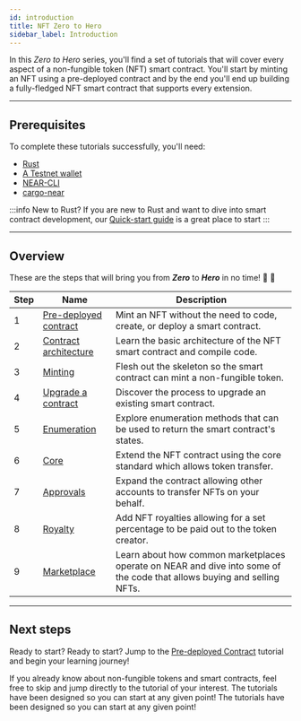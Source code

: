 ```yaml
---
id: introduction
title: NFT Zero to Hero
sidebar_label: Introduction
---
```


In this _Zero to Hero_ series, you'll find a set of tutorials that will cover every aspect of a non-fungible token (NFT) smart contract. You'll start by minting an NFT using a pre-deployed contract and by the end you'll end up building a fully-fledged NFT smart contract that supports every extension.

---

## Prerequisites

To complete these tutorials successfully, you'll need:

- [Rust](https://www.rust-lang.org/tools/install)
- [A Testnet wallet](https://testnet.mynearwallet.com/create)
- [NEAR-CLI](/tools/near-cli#setup)
- [cargo-near](https://github.com/near/cargo-near)

:::info New to Rust? If you are new to Rust and want to dive into smart contract development, our [Quick-start guide](../../2.build/2.smart-contracts/quickstart.md) is a great place to start :::

---

## Overview

These are the steps that will bring you from **_Zero_** to **_Hero_** in no time! 💪 💪

| Step | Name                                                          | Description                                                                                                             |
| ---- | ------------------------------------------------------------- | ----------------------------------------------------------------------------------------------------------------------- |
| 1    | [Pre-deployed contract](/tutorials/nfts/predeployed-contract) | Mint an NFT without the need to code, create, or deploy a smart contract.                                               |
| 2    | [Contract architecture](/tutorials/nfts/skeleton)             | Learn the basic architecture of the NFT smart contract and compile code.                                                |
| 3    | [Minting](/tutorials/nfts/minting)                            | Flesh out the skeleton so the smart contract can mint a non-fungible token.                                             |
| 4    | [Upgrade a contract](/tutorials/nfts/upgrade-contract)        | Discover the process to upgrade an existing smart contract.                                                             |
| 5    | [Enumeration](/tutorials/nfts/enumeration)                    | Explore enumeration methods that can be used to return the smart contract's states.                                     |
| 6    | [Core](/tutorials/nfts/core)                                  | Extend the NFT contract using the core standard which allows token transfer.                                            |
| 7    | [Approvals](/tutorials/nfts/approvals)                        | Expand the contract allowing other accounts to transfer NFTs on your behalf.                                            |
| 8    | [Royalty](/tutorials/nfts/royalty)                            | Add NFT royalties allowing for a set percentage to be paid out to the token creator.                                    |
| 9    | [Marketplace](/tutorials/nfts/marketplace)                    | Learn about how common marketplaces operate on NEAR and dive into some of the code that allows buying and selling NFTs. |


<!--
1. [Events](/tutorials/nfts/events): in this tutorial you'll explore the events extension, allowing the contract to react on certain events.
2. [Marketplace](/tutorials/nfts/marketplace): in the last tutorial you'll be exploring some key aspects of the marketplace contract.
-->

---

## Next steps

Ready to start? Ready to start? Jump to the [Pre-deployed Contract](/tutorials/nfts/predeployed-contract) tutorial and begin your learning journey!

If you already know about non-fungible tokens and smart contracts, feel free to skip and jump directly to the tutorial of your interest. The tutorials have been designed so you can start at any given point! The tutorials have been designed so you can start at any given point!
